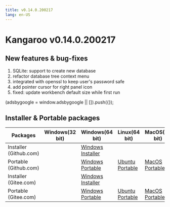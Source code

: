 ```yaml
---
title: v0.14.0.200217
lang: en-US
---
```


# Kangaroo v0.14.0.200217

## New features & bug-fixes
1. SQLite: support to create new database
2. refactor database tree context menu
3. integrated with openssl to keep user's password safe
4. add pointer cursor for right panel icon
5. fixed: update workbench default size while first run

<div>
    <script2 type="text/javascript" async="true" src="https://pagead2.googlesyndication.com/pagead/js/adsbygoogle.js" />
    <ins class="adsbygoogle"
        style="display:block; text-align:center;"
        data-ad-layout="in-article"
        data-ad-format="fluid"
        data-ad-client="ca-pub-3975819313740938"
        data-ad-slot="6760827895"></ins>
    <script2 type="text/javascript">
        (adsbygoogle = window.adsbygoogle || []).push({});
    </script2>
</div>


## Installer & Portable packages

| Packages        | Windows(32 bit) | Windows(64 bit) | Linux(64 bit)   | MacOS(64 bit)   |
|-----------------|-----------------|-----------------|-----------------|-----------------|
| Installer (Github.com) | | [Windows Installer](https://github.com/dbkangaroo/kangaroo/releases/download/v0.14.0.200217/Kangaroo_0.14.0.200217_win64.exe) | | |
| Portable (Github.com)  | | [Windows Portable](https://github.com/dbkangaroo/kangaroo/releases/download/v0.14.0.200217/Kangaroo_0.14.0.200217_win64.7z) | [Ubuntu Portable](https://github.com/dbkangaroo/kangaroo/releases/download/v0.14.0.200217/Kangaroo_0.14.0.200217_ubuntu.zip) | [MacOS Portable](https://github.com/dbkangaroo/kangaroo/releases/download/v0.14.0.200217/Kangaroo_0.14.0.200217_macos.zip) |
| Installer (Gitee.com) | | [Windows Installer](https://gitee.com/dbkangaroo/kangaroo/attach_files/335051/download) | | |
| Portable (Gitee.com)  | | [Windows Portable](https://gitee.com/dbkangaroo/kangaroo/attach_files/335052/download) | [Ubuntu Portable](https://gitee.com/dbkangaroo/kangaroo/attach_files/335048/download) | [MacOS Portable](https://gitee.com/dbkangaroo/kangaroo/attach_files/335053/download) |